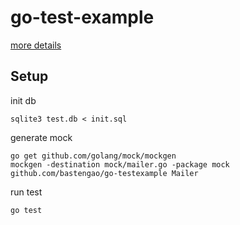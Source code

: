# go-test-example

[more details](https://bastengao.com/blog/2019/12/go-test-practices.html)

## Setup

init db

    sqlite3 test.db < init.sql

generate mock

    go get github.com/golang/mock/mockgen
    mockgen -destination mock/mailer.go -package mock github.com/bastengao/go-testexample Mailer

run test

    go test
